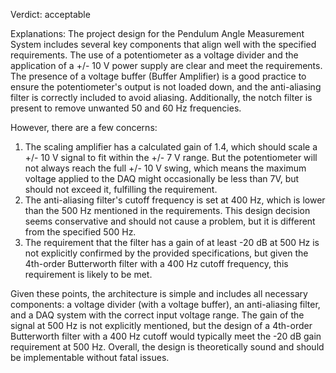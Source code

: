 Verdict: acceptable

Explanations: 
The project design for the Pendulum Angle Measurement System includes several key components that align well with the specified requirements. The use of a potentiometer as a voltage divider and the application of a +/- 10 V power supply are clear and meet the requirements. The presence of a voltage buffer (Buffer Amplifier) is a good practice to ensure the potentiometer's output is not loaded down, and the anti-aliasing filter is correctly included to avoid aliasing. Additionally, the notch filter is present to remove unwanted 50 and 60 Hz frequencies. 

However, there are a few concerns:
1. The scaling amplifier has a calculated gain of 1.4, which should scale a +/- 10 V signal to fit within the +/- 7 V range. But the potentiometer will not always reach the full +/- 10 V swing, which means the maximum voltage applied to the DAQ might occasionally be less than 7V, but should not exceed it, fulfilling the requirement.
2. The anti-aliasing filter's cutoff frequency is set at 400 Hz, which is lower than the 500 Hz mentioned in the requirements. This design decision seems conservative and should not cause a problem, but it is different from the specified 500 Hz.
3. The requirement that the filter has a gain of at least -20 dB at 500 Hz is not explicitly confirmed by the provided specifications, but given the 4th-order Butterworth filter with a 400 Hz cutoff frequency, this requirement is likely to be met.

Given these points, the architecture is simple and includes all necessary components: a voltage divider (with a voltage buffer), an anti-aliasing filter, and a DAQ system with the correct input voltage range. The gain of the signal at 500 Hz is not explicitly mentioned, but the design of a 4th-order Butterworth filter with a 400 Hz cutoff would typically meet the -20 dB gain requirement at 500 Hz. Overall, the design is theoretically sound and should be implementable without fatal issues.